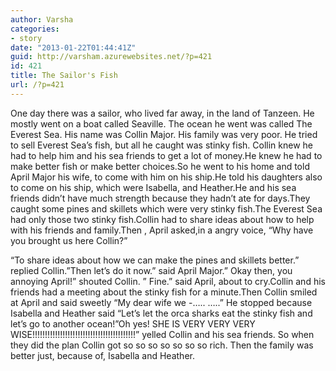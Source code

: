 ```yaml
---
author: Varsha
categories:
- story
date: "2013-01-22T01:44:41Z"
guid: http://varsham.azurewebsites.net/?p=421
id: 421
title: The Sailor's Fish
url: /?p=421
---
```


One day there was a sailor, who lived far away, in the land of Tanzeen. He mostly went on a boat called Seaville. The ocean he went was called The Everest Sea. His name was Collin Major. His family was very poor. He tried to sell Everest Sea’s fish, but all he caught was stinky fish. Collin knew he had to help him and his sea friends to get a lot of money.He knew he had to make better fish or make better choices.So he went to his home and told April Major his wife, to come with him on his ship.He told his daughters also to come on his ship, which were Isabella, and Heather.He and his sea friends didn’t have much strength because they hadn’t ate for days.They caught some pines and skillets which were very stinky fish.The Everest Sea had only those two stinky fish.Collin had to share ideas about how to help with his friends and family.Then , April asked,in a angry voice, “Why have you brought us here Collin?”

“To share ideas about how we can make the pines and skillets better.” replied Collin.”Then let’s do it now.” said April Major.” Okay then, you annoying April!” shouted Collin. ” Fine.” said April, about to cry.Collin and his friends had a meeting about the stinky fish for a minute.Then Collin smiled at April and said sweetly “My dear wife we -….. …..” He stopped because Isabella and Heather said “Let’s let the orca sharks eat the stinky fish and let’s go to another ocean!”Oh yes! SHE IS VERY VERY VERY WISE!!!!!!!!!!!!!!!!!!!!!!!!!!!!!!!!!!!!!!!!!” yelled Collin and his sea friends. So when they did the plan Collin got so so so so so so so rich. Then the family was better just, because of, Isabella and Heather.